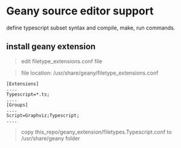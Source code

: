 # Geany source editor support

define typescript subset syntax and compile, make, run commands.

## install geany extension

>edit filetype_extensions.conf file

>file location:  /usr/share/geany/filetype_extensions.conf 

```
[Extensions]
....
Typescript=*.ts;
....
[Groups]
....
Script=Graphviz;Typescript;
....

```

>copy this_repo/geany_extension/filetypes.Typescript.conf to /usr/share/geany folder
